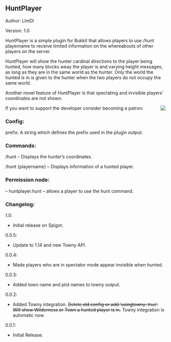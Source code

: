 ## HuntPlayer
Author: LlmDl

Version: 1.0

HuntPlayer is a simple plugin for Bukkit that allows players to use /hunt playername to receive limited information on the whereabouts of other players on the server.

HuntPlayer will show the hunter cardinal directions to the player being hunted, how many blocks away the player is and varying height messages, as long as they are in the same world as the hunter. Only the world the hunted is in is given to the hunter when the two players do not occupy the same world.

Another novel feature of HuntPlayer is that spectating and invisible players’ coordinates are not shown.

If you want to support the developer consider becoming a patron: 
[<img align=right src="https://user-images.githubusercontent.com/879756/65957602-d3795800-e412-11e9-8b27-dda76b6fed13.PNG">](https://www.patreon.com/bePatron?u=25096724)

### Config:
prefix:  A string which defines the prefix used in the plugin output.

### Commands:
/hunt – Displays the hunter’s coordinates.

/hunt {playername} – Displays information of a hunted player.

### Permission node:
– huntplayer.hunt – allows a player to use the hunt command.

### Changelog:
1.0: 
  * Initial release on Spigot.

0.0.5: 
  * Update to 1.14 and new Towny API.

0.0.4: 
  * Made players who are in spectator mode appear invisible when hunted.

0.0.3: 
  * Added town name and plot names to towny output.

0.0.2: 
  * Added Towny integration. ~~Delete old config or add ‘usingtowny: true’. Will show Wilderness or Town a hunted player is in.~~ Towny integration is automatic now.
  
0.0.1: 
  * Initial Release.
